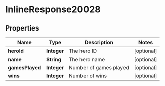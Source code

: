 
# InlineResponse20028

## Properties
Name | Type | Description | Notes
------------ | ------------- | ------------- | -------------
**heroId** | **Integer** | The hero ID |  [optional]
**name** | **String** | The hero name |  [optional]
**gamesPlayed** | **Integer** | Number of games played |  [optional]
**wins** | **Integer** | Number of wins |  [optional]



